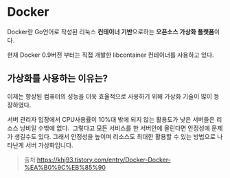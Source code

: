
# Docker
Docker란 Go언어로 작성된 리눅스 **컨테이너 기반**으로하는 **오픈소스 가상화 플랫폼**이다.

현재 Docker 0.9버전 부터는 직접 개발한 libcontainer 컨테이너를 사용하고 있다.

## 가상화를 사용하는 이유는?

이제는 향상된 컴퓨터의 성능을 더욱 효율적으로 사용하기 위해 가상화 기술이 많이 등장하였다.

서버 관리자 입장에서 CPU사용률이 10%대 밖에 되지 않는 활용도가 낮은 서버들은 리소스 낭비일 수밖에 없다.  그렇다고 모든 서비스를 한 서버안에 올린다면 안정성에 문제가 생길수도 있다. 
그래서 안정성을 높이며 리소스도 최대한 활용할 수 있는 방법으로 나타난게 서버 가상화입니다.


> 출처
> https://khj93.tistory.com/entry/Docker-Docker-%EA%B0%9C%EB%85%90